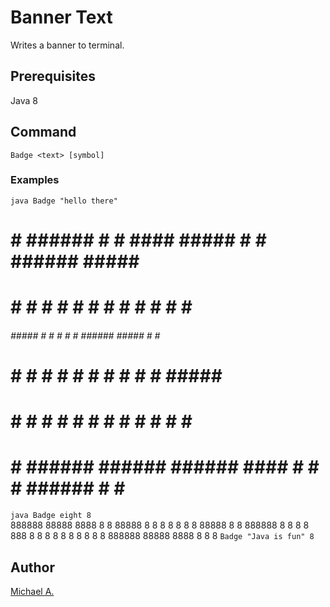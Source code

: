 # Banner Text
Writes a banner to terminal.

## Prerequisites

Java 8

## Command
`Badge <text> [symbol]` 

### Examples
`java Badge "hello there"`  
#    # ###### #      #       ####         ##### #    # ###### #####  ######
#    # #      #      #      #    #          #   #    # #      #    # #
###### #####  #      #      #    #          #   ###### #####  #    # #####
#    # #      #      #      #    #          #   #    # #      #####  #
#    # #      #      #      #    #          #   #    # #      #   #  #
#    # ###### ###### ######  ####           #   #    # ###### #    # ######
`java Badge eight 8`  
888888 88888   8888  8    8  88888
8        8    8    8 8    8    8
88888    8    8      888888    8
8        8    8  888 8    8    8
8        8    8    8 8    8    8
888888 88888   8888  8    8    8
`Badge "Java is fun" 8`

## Author

[Michael A.](https://se.linkedin.com/in/michaelabebaw)
